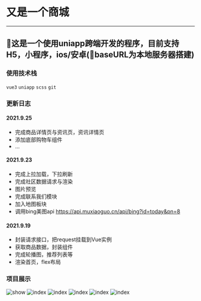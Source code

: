 # 又是一个商城
---
## 🛒这是一个使用uniapp跨端开发的程序，目前支持H5，小程序，ios/安卓(👀baseURL为本地服务器搭建)

### 使用技术栈
```vue3``` ```uniapp``` ```scss``` ```git``` 

### 更新日志

#### 2021.9.25
- 完成商品详情页与资讯页，资讯详情页
- 添加底部购物车组件
- ...

#### 2021.9.23
- 完成上拉加载，下拉刷新
- 完成社区数据请求与渲染
- 图片预览
- 完成联系我们模块
- 加入地图板块
- 调用bing美图api  https://api.muxiaoguo.cn/api/bing?id=today&pn=8

#### 2021.9.19
- 封装请求接口，把request挂载到Vue实例
- 获取商品数据，封装组件
- 完成轮播图，推荐列表等
- 渲染首页，flex布局


### 项目展示
![show](/showimg/展示.gif) 
![index](/showimg/首页.png)  ![index](/showimg/资讯.png)
![index](/showimg/联系我们.png)  ![index](/showimg/社区图片.png)
![index](/showimg/商品详情.png)
